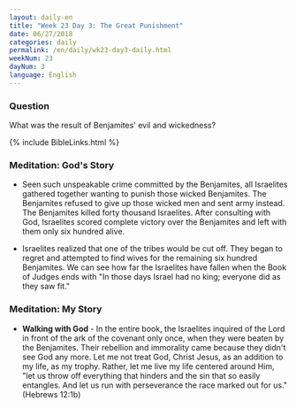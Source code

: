 ```yaml
---
layout: daily-en
title: "Week 23 Day 3: The Great Punishment"
date: 06/27/2018
categories: daily
permalink: /en/daily/wk23-day3-daily.html
weekNum: 23
dayNum: 3
language: English
---
```

### Question    
What was the result of Benjamites' evil and wickedness?

{% include BibleLinks.html %}

### Meditation: God's Story  
+ Seen such unspeakable crime committed by the Benjamites, all Israelites gathered together wanting to punish those wicked Benjamites. The Benjamites refused to give up those wicked men and sent army instead. The Benjamites killed forty thousand Israelites. After consulting with God, Israelites scored complete victory over the Benjamites and left with them only six hundred alive.

+ Israelites realized that one of the tribes would be cut off. They began to regret and attempted to find wives for the remaining six hundred Benjamites. We can see how far the Israelites have fallen when the Book of Judges ends with "In those days Israel had no king; everyone did as they saw fit."

### Meditation: My Story  
+ **Walking with God** - In the entire book, the Israelites inquired of the Lord in front of the ark of the covenant only once, when they were beaten by the Benjamites. Their rebellion and immorality came because they didn't see God any more. Let me not treat God, Christ Jesus, as an addition to my life, as my trophy. Rather, let me live my life centered around Him, "let us throw off everything that hinders and the sin that so easily entangles. And let us run with perseverance the race marked out for us." (Hebrews 12:1b)
